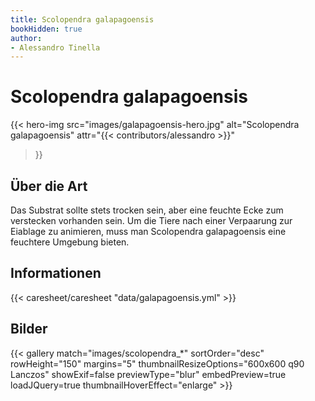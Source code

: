 ```yaml
---
title: Scolopendra galapagoensis 
bookHidden: true
author:
- Alessandro Tinella
---
```

# Scolopendra galapagoensis 

{{< hero-img 
    src="images/galapagoensis-hero.jpg" 
    alt="Scolopendra galapagoensis" 
    attr="{{< contributors/alessandro >}}" 
>}}


## Über die Art

Das Substrat sollte stets trocken sein, aber eine feuchte Ecke zum verstecken vorhanden sein. Um die Tiere nach einer Verpaarung zur Eiablage zu animieren, muss man Scolopendra galapagoensis eine feuchtere Umgebung bieten.

## Informationen

{{< caresheet/caresheet "data/galapagoensis.yml" >}}

<!-- ## Geschlechtsunterscheidung -->

## Bilder

{{< gallery match="images/scolopendra_*" sortOrder="desc" rowHeight="150" margins="5" thumbnailResizeOptions="600x600 q90 Lanczos" showExif=false previewType="blur" embedPreview=true loadJQuery=true thumbnailHoverEffect="enlarge" >}}
